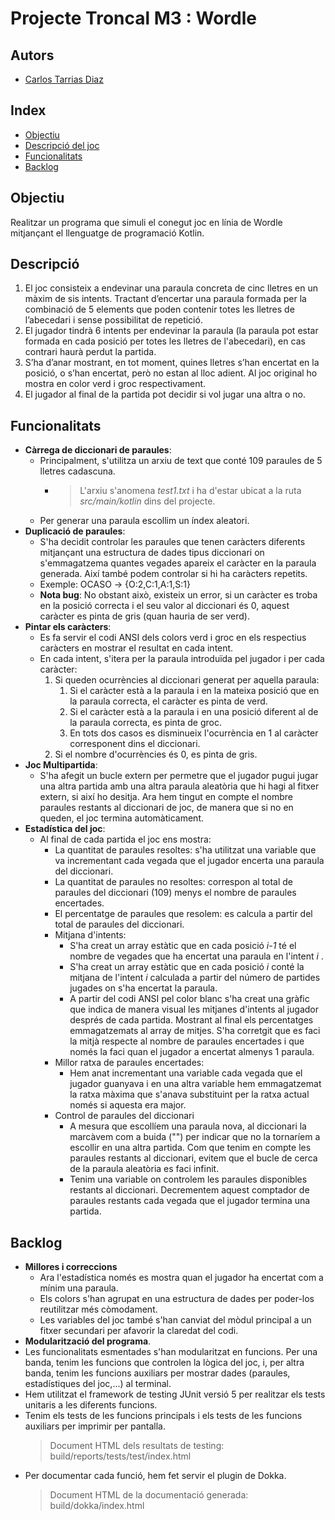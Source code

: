 # Projecte Troncal M3 : Wordle
## Autors
- [Carlos Tarrias Diaz](https://gitlab.com/carlos.tarrias.7e6)

## Index
- [Objectiu](#objectiu) 
- [Descripció del joc](#descripció)
- [Funcionalitats](#funcionalitats)
- [Backlog](#backlog)

## Objectiu 
Realitzar un programa que simuli el conegut joc en línia de Wordle mitjançant el llenguatge de programació Kotlin.

## Descripció
1. El joc consisteix a endevinar una paraula concreta de cinc lletres en un màxim de sis intents. Tractant d’encertar una paraula formada per la combinació de 5 elements que poden contenir 
totes les lletres de l’abecedari i sense possibilitat de repetició.  
2. El jugador tindrà 6 intents per endevinar la paraula (la paraula pot estar formada en cada posició per totes les lletres de l'abecedari), en cas contrari haurà perdut la partida.
3. S’ha d’anar mostrant, en tot moment, quines lletres s’han encertat en la posició, o s’han encertat, però no estan al lloc adient.
   Al joc original ho mostra en color verd i groc respectivament.
4. El jugador al final de la partida pot decidir si vol jugar una altra o no.
## Funcionalitats

- **Càrrega de diccionari de paraules**: 
  - Principalment, s'utilitza un arxiu de text
    que conté 109 paraules de 5 lletres cadascuna.
      - > L'arxiu s'anomena _test1.txt_ i ha d'estar ubicat a la ruta _src/main/kotlin_ dins del projecte.
  - Per generar una paraula escollim un índex aleatori.
- **Duplicació de paraules**: 
  - S'ha decidit controlar les paraules que tenen caràcters diferents
  mitjançant una estructura de dades tipus diccionari on s'emmagatzema quantes vegades apareix el caràcter en la paraula generada. Així també podem controlar 
  si hi ha caràcters repetits.
  - Exemple: OCASO -> {O:2,C:1,A:1,S:1}
  - **Nota bug**: No obstant això, existeix un error, si un caràcter es troba en la posició correcta i el seu valor al diccionari és 0, aquest caràcter es pinta de gris
    (quan hauria de ser verd).
- **Pintar els caràcters**: 
  - Es fa servir el codi ANSI dels colors verd 
    i groc en els respectius caràcters en mostrar el resultat en cada intent.  
  - En cada intent, s'itera per la paraula introduïda pel jugador i per cada caràcter:
    1. Si queden ocurrències al diccionari generat per aquella paraula:
       1. Si el caràcter està a la paraula i en la mateixa posició que en la paraula correcta, el caràcter es pinta de verd. 
       2. Si el caràcter està a la paraula i en una posició diferent al de la paraula correcta, es pinta de groc.
       3. En tots dos casos es disminueix l'ocurrència en 1 al caràcter corresponent dins el diccionari.  
    2. Si el nombre d'ocurrències és 0, es pinta de gris. 
- **Joc Multipartida**:
  - S'ha afegit un bucle extern per permetre que el jugador pugui jugar una altra partida amb una altra paraula
  aleatòria que hi hagi al fitxer extern, si així ho desitja. Ara hem tingut en compte el nombre paraules restants al diccionari
  de joc, de manera que si no en queden, el joc termina automàticament.
- **Estadística del joc**:
  - Al final de cada partida el joc ens mostra:
    - La quantitat de paraules resoltes: s'ha utilitzat una variable que va incrementant cada vegada que el jugador 
    encerta una paraula del diccionari.
    - La quantitat de paraules no resoltes: correspon al total de paraules del diccionari (109) menys el nombre de paraules
    encertades.
    - El percentatge de paraules que resolem: es calcula a partir del total de paraules del diccionari.
    - Mitjana d'intents:
      - S'ha creat un array estàtic que en cada posició _i-1_ té el nombre de vegades que ha encertat una paraula
      en l'intent _i_ .
      - S'ha creat un array estàtic que en cada posició _i_ conté la mitjana de l'intent _i_ calculada a partir del número de partides
      jugades on s'ha encertat la paraula.
      - A partir del codi ANSI pel color blanc s'ha creat una gràfic que indica de manera visual les
      mitjanes d'intents al jugador després de cada partida. Mostrant al final els percentatges emmagatzemats
      al array de mitjes. S'ha corretgit que es faci la mitjà respecte al nombre de paraules encertades i que només la faci
      quan el jugador a encertat almenys 1 paraula.
    - Millor ratxa de paraules encertades:
      - Hem anat incrementant una variable cada vegada que el jugador guanyava i en una altra variable 
      hem emmagatzemat la ratxa màxima que s'anava substituint per la ratxa actual només si aquesta 
      era major.
    - Control de paraules del diccionari
      - A mesura que escollíem una paraula nova, al diccionari la marcàvem com a buida ("") per indicar
      que no la tornaríem a escollir en una altra partida. Com que tenim en compte les paraules restants al diccionari,
      evitem que el bucle de cerca de la paraula aleatòria es faci infinit.
      - Tenim una variable on controlem les paraules disponibles restants al diccionari. Decrementem aquest 
      comptador de paraules restants cada vegada que el jugador termina una partida.

## Backlog
  - **Millores i correccions**
    - Ara l'estadística només es mostra quan el jugador ha encertat com a mínim una paraula.
    - Els colors s'han agrupat en una estructura de dades per poder-los reutilitzar més còmodament.
    - Les variables del joc també s'han canviat del mòdul principal a un fitxer secundari per afavorir la claredat del codi. 
  - **Modularització del programa**.
  - Les funcionalitats esmentades s'han modularitzat en funcions. Per una banda, tenim les funcions que controlen la lògica
  del joc, i, per altra banda, tenim les funcions auxiliars per mostrar dades (paraules, estadístiques del joc,...) al terminal.
  - Hem utilitzat el framework de testing JUnit versió 5 per realitzar els tests unitaris a les diferents funcions.
  - Tenim els tests de les funcions principals i els tests de les funcions auxiliars per imprimir per pantalla.
    >Document HTML dels resultats de testing: build/reports/tests/test/index.html  
  - Per documentar cada funció, hem fet servir el plugin de Dokka.
    >Document HTML de la documentació generada: build/dokka/index.html